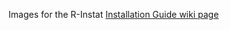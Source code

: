 Images for the R-Instat [Installation Guide wiki page](https://github.com/africanmathsinitiative/R-Instat/wiki/Installation-Guide)
